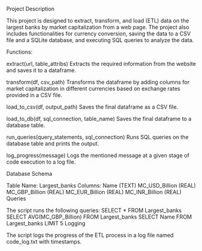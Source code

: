 Project Description

This project is designed to extract, transform, and load (ETL) data on the largest banks by market capitalization from a web page. The project also includes functionalities for currency conversion, saving the data to a CSV file and a SQLite database, and executing SQL queries to analyze the data.

Functions:

extract(url, table_attribs)
Extracts the required information from the website and saves it to a dataframe.

transform(df, csv_path)
Transforms the dataframe by adding columns for market capitalization in different currencies based on exchange rates provided in a CSV file.

load_to_csv(df, output_path)
Saves the final dataframe as a CSV file.

load_to_db(df, sql_connection, table_name)
Saves the final dataframe to a database table.

run_queries(query_statements, sql_connection)
Runs SQL queries on the database table and prints the output.

log_progress(message)
Logs the mentioned message at a given stage of code execution to a log file.

Database Schema

Table Name: Largest_banks
Columns:
Name (TEXT)
MC_USD_Billion (REAL)
MC_GBP_Billion (REAL)
MC_EUR_Billion (REAL)
MC_INR_Billion (REAL)
Queries

The script runs the following queries:
SELECT * FROM Largest_banks
SELECT AVG(MC_GBP_Billion) FROM Largest_banks
SELECT Name FROM Largest_banks LIMIT 5
Logging

The script logs the progress of the ETL process in a log file named code_log.txt with timestamps.
